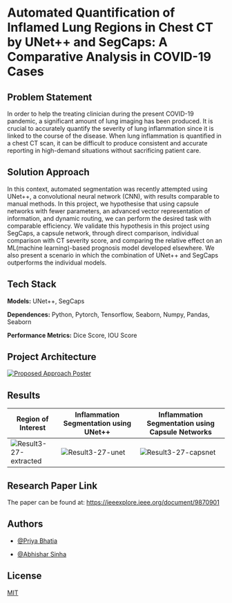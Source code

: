 # Automated Quantification of Inflamed Lung Regions in Chest CT by UNet++ and SegCaps: A Comparative Analysis in COVID-19 Cases

## Problem Statement
In order to help the treating clinician during the present COVID-19 pandemic, a significant amount of lung imaging has been produced. It is crucial to accurately quantify the severity of lung inflammation since it is linked to the course of the disease. When lung inflammation is quantified in a chest CT scan, it can be difficult to produce consistent and accurate reporting in high-demand situations without sacrificing patient care. 

## Solution Approach
In this context, automated segmentation was recently attempted using UNet++, a convolutional neural network (CNN), with results comparable to manual methods. In this project, we hypothesise that using capsule networks with fewer parameters, an advanced vector representation of information, and dynamic routing, we can perform the desired task with comparable efficiency. We validate this hypothesis in this project using SegCaps, a capsule network, through direct comparison, individual comparison with CT severity score, and comparing the relative effect on an ML(machine learning)-based prognosis model developed elsewhere. We also present a scenario in which the combination of UNet++ and SegCaps outperforms the individual models.

## Tech Stack

**Models:** UNet++, SegCaps

**Dependences:** Python, Pytorch, Tensorflow, Seaborn, Numpy, Pandas, 
Seaborn


**Performance Metrics:** Dice Score, IOU Score

## Project Architecture

[
![Proposed Approach Poster](https://user-images.githubusercontent.com/29665085/210376208-384fd3ae-1460-443b-b44b-905e23dd730a.png)
](url)

## Results
| Region of Interest      | Inflammation Segmentation using UNet++      | Inflammation Segmentation using Capsule Networks |
|------------|-------------|-------------|
| ![Result3-27-extracted](https://user-images.githubusercontent.com/29665085/210382750-4e525495-350f-4fd5-bc29-511bb4a1154b.jpg) | ![Result3-27-unet](https://user-images.githubusercontent.com/29665085/210382807-52050171-d93d-45fb-a2c9-0a5125cd541b.jpg) |![Result3-27-capsnet](https://user-images.githubusercontent.com/29665085/210382839-4d1541e4-7f43-446f-8abc-a1d533b418da.jpg) |

## Research Paper Link
The paper can be found at: https://ieeexplore.ieee.org/document/9870901

## Authors

- [@Priya Bhatia](https://github.com/priya6971)

- [@Abhishar Sinha](https://github.com/abhisharsinha)


## License

[MIT](https://choosealicense.com/licenses/mit/)
